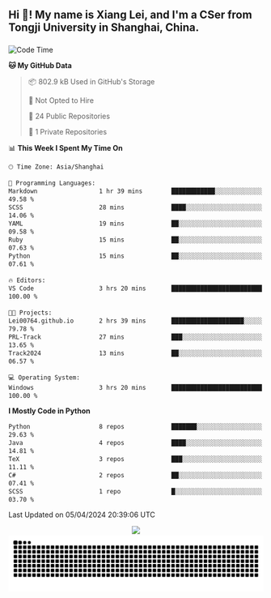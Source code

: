 <h2 align="left">Hi 👋! My name is Xiang Lei, and I'm a CSer from Tongji University in Shanghai, China.</h2>

###

<!--START_SECTION:waka-->
![Code Time](http://img.shields.io/badge/Code%20Time-452%20hrs%2030%20mins-blue)

**🐱 My GitHub Data** 

> 📦 802.9 kB Used in GitHub's Storage 
 > 
> 🚫 Not Opted to Hire
 > 
> 📜 24 Public Repositories 
 > 
> 🔑 1 Private Repositories 
 > 
📊 **This Week I Spent My Time On** 

```text
🕑︎ Time Zone: Asia/Shanghai

💬 Programming Languages: 
Markdown                 1 hr 39 mins        ████████████░░░░░░░░░░░░░   49.58 % 
SCSS                     28 mins             ████░░░░░░░░░░░░░░░░░░░░░   14.06 % 
YAML                     19 mins             ██░░░░░░░░░░░░░░░░░░░░░░░   09.58 % 
Ruby                     15 mins             ██░░░░░░░░░░░░░░░░░░░░░░░   07.63 % 
Python                   15 mins             ██░░░░░░░░░░░░░░░░░░░░░░░   07.61 % 

🔥 Editors: 
VS Code                  3 hrs 20 mins       █████████████████████████   100.00 % 

🐱‍💻 Projects: 
Lei00764.github.io       2 hrs 39 mins       ████████████████████░░░░░   79.78 % 
PRL-Track                27 mins             ███░░░░░░░░░░░░░░░░░░░░░░   13.65 % 
Track2024                13 mins             ██░░░░░░░░░░░░░░░░░░░░░░░   06.57 % 

💻 Operating System: 
Windows                  3 hrs 20 mins       █████████████████████████   100.00 % 
```

**I Mostly Code in Python** 

```text
Python                   8 repos             ███████░░░░░░░░░░░░░░░░░░   29.63 % 
Java                     4 repos             ████░░░░░░░░░░░░░░░░░░░░░   14.81 % 
TeX                      3 repos             ███░░░░░░░░░░░░░░░░░░░░░░   11.11 % 
C#                       2 repos             ██░░░░░░░░░░░░░░░░░░░░░░░   07.41 % 
SCSS                     1 repo              █░░░░░░░░░░░░░░░░░░░░░░░░   03.70 % 
```




 Last Updated on 05/04/2024 20:39:06 UTC
<!--END_SECTION:waka-->

<div align="center">
  <img src="https://github-readme-stats.vercel.app/api?username=Lei00764&show_icons=true&theme=radical" />
 </div>

 <div align="center">

<picture>
  <source media="(prefers-color-scheme: dark)" srcset="https://raw.githubusercontent.com/Lei00764/Lei00764/output/github-contribution-grid-snake-dark.svg">
  <source media="(prefers-color-scheme: light)" srcset="https://raw.githubusercontent.com/Lei00764/Lei00764/output/github-contribution-grid-snake.svg">
  <img alt="github contribution grid snake animation" src="https://raw.githubusercontent.com/Lei00764/Lei00764/output/github-contribution-grid-snake.svg">
</picture>

</div>




